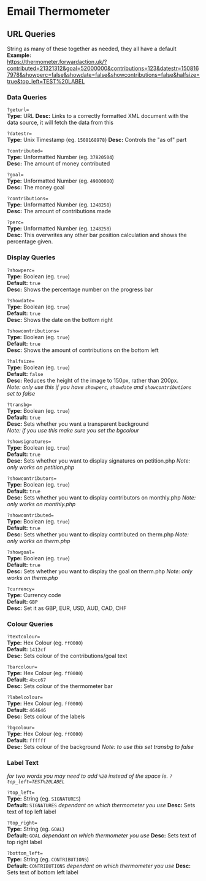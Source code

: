 # Email Thermometer

## URL Queries
String as many of these together as needed, they all have a default  
**Example:**  
https://thermometer.forwardaction.uk/?contributed=21321312&goal=52000000&contributions=123&datestr=1508167978&showperc=false&showdate=false&showcontributions=false&halfsize=true&top_left=TEST%20LABEL

### Data Queries

`?geturl=`  
**Type:** URL
**Desc:** Links to a correctly formatted XML document with the data source, it will fetch the data from this

`?datestr=`  
**Type:** Unix Timestamp (eg. `1508168978`)
**Desc:** Controls the "as of" part

`?contributed=`  
**Type:** Unformatted Number (eg. `37820504`)  
**Desc:** The amount of money contributed

`?goal=`  
**Type:** Unformatted Number (eg. `49000000`)  
**Desc:** The money goal

`?contributions=`  
**Type:** Unformatted Number (eg. `1248258`)  
**Desc:** The amount of contributions made

`?perc=`  
**Type:** Unformatted Number (eg. `1248258`)  
**Desc:** This overwrites any other bar position calculation and shows the percentage given.

### Display Queries

`?showperc=`  
**Type:** Boolean (eg. `true`)  
**Default:** `true`  
**Desc:** Shows the percentage number on the progress bar

`?showdate=`  
**Type:** Boolean (eg. `true`)  
**Default:** `true`  
**Desc:** Shows the date on the bottom right

`?showcontributions=`  
**Type:** Boolean (eg. `true`)  
**Default:** `true`  
**Desc:** Shows the amount of contributions on the bottom left

`?halfsize=`  
**Type:** Boolean (eg. `true`)  
**Default:** `false`  
**Desc:** Reduces the height of the image to 150px, rather than 200px.  
_Note: only use this if you have `showperc`, `showdate` and `showcontributions` set to false_

`?transbg=`  
**Type:** Boolean (eg. `true`)  
**Default:** `true`  
**Desc:** Sets whether you want a transparent background  
_Note: if you use this make sure you set the bgcolour_

`?showsignatures=`  
**Type:** Boolean (eg. `true`)  
**Default:** `true`  
**Desc:** Sets whether you want to display signatures on petition.php
_Note: only works on petition.php_

`?showcontributors=`  
**Type:** Boolean (eg. `true`)  
**Default:** `true`  
**Desc:** Sets whether you want to display contributors on monthly.php
_Note: only works on monthly.php_

`?showcontributed=`  
**Type:** Boolean (eg. `true`)  
**Default:** `true`  
**Desc:** Sets whether you want to display contributed on therm.php
_Note: only works on therm.php_

`?showgoal=`  
**Type:** Boolean (eg. `true`)  
**Default:** `true`  
**Desc:** Sets whether you want to display the goal on therm.php
_Note: only works on therm.php_

`?currency=`  
**Type:** Currency code  
**Default:** `GBP`  
**Desc:** Set it as GBP, EUR, USD, AUD, CAD, CHF

### Colour Queries

`?textcolour=`  
**Type:** Hex Colour (eg. `ff0000`)  
**Default:** `1412cf`  
**Desc:** Sets colour of the contributions/goal text

`?barcolour=`  
**Type:** Hex Colour (eg. `ff0000`)  
**Default:** `4bcc67`  
**Desc:** Sets colour of the thermometer bar

`?labelcolour=`  
**Type:** Hex Colour (eg. `ff0000`)  
**Default:** `464646`  
**Desc:** Sets colour of the labels

`?bgcolour=`  
**Type:** Hex Colour (eg. `ff0000`)  
**Default:** `ffffff`  
**Desc:** Sets colour of the background
_Note: to use this set transbg to false_

### Label Text
_for two words you may need to add `%20` instead of the space ie. `?top_left=TEST%20LABEL`_

`?top_left=`  
**Type:** String (eg. `SIGNATURES`)  
**Default:** `SIGNATURES` _dependant on which thermometer you use_
**Desc:** Sets text of top left label

`?top_right=`  
**Type:** String (eg. `GOAL`)  
**Default:** `GOAL` _dependant on which thermometer you use_
**Desc:** Sets text of top right label

`?bottom_left=`  
**Type:** String (eg. `CONTRIBUTIONS`)  
**Default:** `CONTRIBUTIONS` _dependant on which thermometer you use_
**Desc:** Sets text of bottom left label
